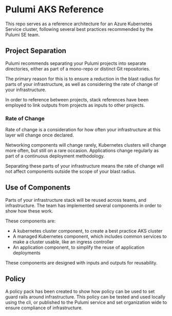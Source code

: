 # Pulumi AKS Reference

This repo serves as a reference architecture for an Azure Kubernetes Service cluster, following several best practices recommended by the Pulumi SE team.

## Project Separation

Pulumi recommends separating your Pulumi projects into separate directories, either as part of a mono-repo or distinct Git repositories.

The primary reason for this is to ensure a reduction in the blast radius for parts of your infrastructure, as well as considering the rate of change of your infrastructure.

In order to reference between projects, stack references have been employed to link outputs from projects as inputs to other projects.

### Rate of Change

Rate of change is a consideration for how often your infrastructure at this layer will change once declared.

Networking components will change rarely, Kubernetes clusters will change more often, but still on a rare occasion. Applications change regularly as part of a continuous deployment methodology.

Separating these parts of your infrastructure means the rate of change will not affect components outside the scope of your blast radius.

## Use of Components

Parts of your infrastructure stack will be reused across teams, and infrastructure. The team has implemented several components in order to show how these work.

These components are:

- A kubernetes cluster component, to create a best practice AKS cluster
- A managed Kubernetes component, which includes common services to make a cluster usable, like an ingress controller
- An application component, to simplify the reuse of application deployments

These components are designed with inputs and outputs for reusability.

## Policy

A policy pack has been created to show how policy can be used to set guard rails around infrastructure. This policy can be tested and used locally using the cli, or published to the Pulumi service and set organization wide to ensure compliance of infrastructure.